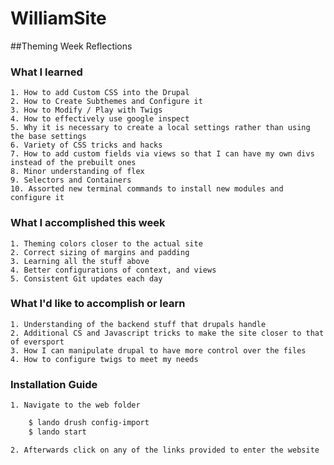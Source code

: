 # WilliamSite

##Theming Week Reflections 
### What I learned 
    1. How to add Custom CSS into the Drupal
    2. How to Create Subthemes and Configure it 
    3. How to Modify / Play with Twigs
    4. How to effectively use google inspect   
    5. Why it is necessary to create a local settings rather than using the base settings 
    6. Variety of CSS tricks and hacks
    7. How to add custom fields via views so that I can have my own divs instead of the prebuilt ones 
    8. Minor understanding of flex 
    9. Selectors and Containers 
    10. Assorted new terminal commands to install new modules and configure it 

### What I accomplished this week  
    1. Theming colors closer to the actual site 
    2. Correct sizing of margins and padding 
    3. Learning all the stuff above
    4. Better configurations of context, and views 
    5. Consistent Git updates each day 

### What I'd like to accomplish or learn 
    1. Understanding of the backend stuff that drupals handle 
    2. Additional CS and Javascript tricks to make the site closer to that of eversport 
    3. How I can manipulate drupal to have more control over the files 
    4. How to configure twigs to meet my needs 



### Installation Guide 
    1. Navigate to the web folder 

```sh
    $ lando drush config-import
    $ lando start
```

    2. Afterwards click on any of the links provided to enter the website